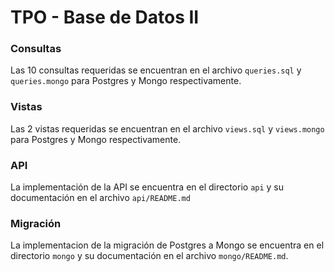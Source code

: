 # TPO - Base de Datos II

### Consultas
Las 10 consultas requeridas se encuentran en el archivo `queries.sql` y `queries.mongo` para Postgres y Mongo respectivamente.

### Vistas
Las 2 vistas requeridas se encuentran en el archivo `views.sql` y `views.mongo` para Postgres y Mongo respectivamente.

### API
La implementación de la API se encuentra en el directorio `api` y su documentación en el archivo `api/README.md`

### Migración
La implementacion de la migración de Postgres a Mongo se encuentra en el directorio `mongo` y su documentación en el archivo `mongo/README.md`.
